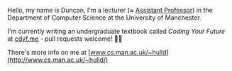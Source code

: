 Hello, my name is Duncan, I'm a lecturer (≈ [Assistant Professor](https://en.wikipedia.org/wiki/Assistant_professor)) in the Department of Computer Science at the University of Manchester. 

I'm currently writing an undergraduate textbook called *Coding Your Future* at [cdyf.me](https://www.cdyf.me/) - pull requests welcome! 👨‍💻

There's more info on me at [www.cs.man.ac.uk/~hulld](http://www.cs.man.ac.uk/~hulld/)
